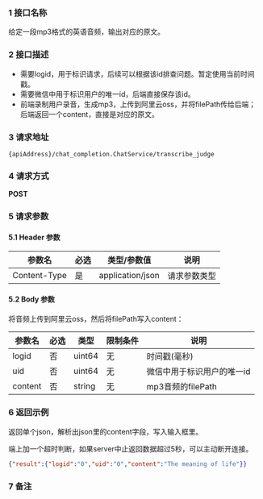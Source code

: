 ### 1 接口名称

给定一段mp3格式的英语音频，输出对应的原文。

### 2 接口描述

- 需要logid，用于标识请求，后续可以根据该id排查问题。暂定使用当前时间戳。
- 需要微信中用于标识用户的唯一id，后端直接保存该id。
- 前端录制用户录音，生成mp3，上传到阿里云oss，并将filePath传给后端；后端返回一个content，直接是对应的原文。

### 3 请求地址

`{apiAddress}/chat_completion.ChatService/transcribe_judge`

### 4 请求方式

**POST**

### 5 请求参数

#### 5.1 Header 参数

| 参数名       | 必选 | 类型/参数值      | 说明         |
| ------------ | ---- | ---------------- | ------------ |
| Content-Type | 是   | application/json | 请求参数类型 |

#### 5.2 Body 参数

将音频上传到阿里云oss，然后将filePath写入content：

| 参数名   | 必选 | 类型   | 限制条件        | 说明     |
| ------- | --- | ------ | ----------- | -------- |
| logid   | 否   | uint64 | 无 | 时间戳(毫秒) |
| uid     | 否   | uint64 | 无 | 微信中用于标识用户的唯一id   |
| content | 否   | string | 无 | mp3音频的filePath   |

### 6 返回示例

返回单个json，解析出json里的content字段，写入输入框里。

端上加一个超时判断，如果server中止返回数据超过5秒，可以主动断开连接。

``` json
{"result":{"logid":"0","uid":"0","content":"The meaning of life"}}
```

### 7 备注

